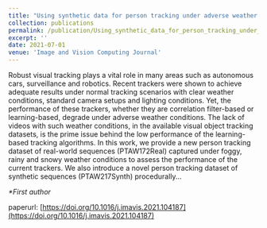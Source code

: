 ```yaml
---
title: "Using synthetic data for person tracking under adverse weather conditions"
collection: publications
permalink: /publication/Using_synthetic_data_for_person_tracking_under_adverse_weather_conditions_IVCJ_2021
excerpt: ''
date: 2021-07-01
venue: 'Image and Vision Computing Journal'
---
```

Robust visual tracking plays a vital role in many areas such as autonomous cars, surveillance and robotics. Recent trackers were shown to achieve adequate results under normal tracking scenarios with clear weather conditions, standard camera setups and lighting conditions. Yet, the performance of these trackers, whether they are correlation filter-based or learning-based, degrade under adverse weather conditions. The lack of videos with such weather conditions, in the available visual object tracking datasets, is the prime issue behind the low performance of the learning-based tracking algorithms. In this work, we provide a new person tracking dataset of real-world sequences (PTAW172Real) captured under foggy, rainy and snowy weather conditions to assess the performance of the current trackers. We also introduce a novel person tracking dataset of synthetic sequences (PTAW217Synth) procedurally...

*&ast;First author* 

paperurl: [https://doi.org/10.1016/j.imavis.2021.104187](https://doi.org/10.1016/j.imavis.2021.104187)
